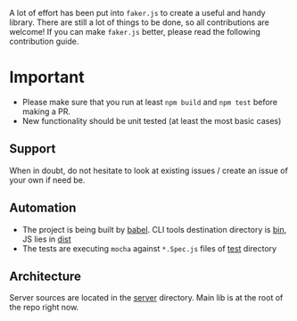 A lot of effort has been put into `faker.js` to create a useful and handy
library. There are still a lot of things to be done, so all contributions are
welcome! If you can make `faker.js` better, please read the following contribution guide.

# Important

* Please make sure that you run at least `npm build` and `npm test` before making a PR.
* New functionality should be unit tested (at least the most basic cases)

## Support
When in doubt, do not hesitate to look at existing issues / create an issue of your own if need be.

## Automation

* The project is being built by [babel](https://babeljs.io). CLI tools destination directory is [bin](bin), JS lies in [dist](dist)
* The tests are executing `mocha` against `*.Spec.js` files of [test](test) directory

## Architecture

Server sources are located in the [server](server) directory. Main lib is at the root of the repo right now.
